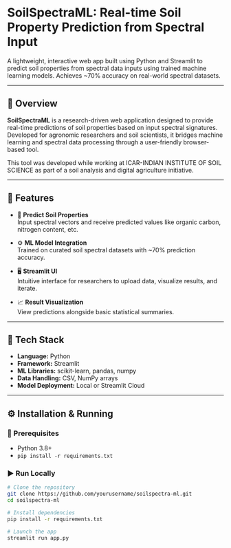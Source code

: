 # SoilSpectraML: Real-time Soil Property Prediction from Spectral Input

A lightweight, interactive web app built using Python and Streamlit to predict soil properties from spectral data inputs using trained machine learning models. Achieves ~70% accuracy on real-world spectral datasets.

---

## 📌 Overview

**SoilSpectraML** is a research-driven web application designed to provide real-time predictions of soil properties based on input spectral signatures. Developed for agronomic researchers and soil scientists, it bridges machine learning and spectral data processing through a user-friendly browser-based tool.

This tool was developed while working at ICAR-INDIAN INSTITUTE OF SOIL SCIENCE as part of a soil analysis and digital agriculture initiative.

---

## 🚀 Features

- 🧪 **Predict Soil Properties**  
  Input spectral vectors and receive predicted values like organic carbon, nitrogen content, etc.

- ⚙️ **ML Model Integration**  
  Trained on curated soil spectral datasets with ~70% prediction accuracy.

- 🖥️ **Streamlit UI**  
  Intuitive interface for researchers to upload data, visualize results, and iterate.

- 📈 **Result Visualization**  
  View predictions alongside basic statistical summaries.

---

## 🧰 Tech Stack

- **Language:** Python
- **Framework:** Streamlit
- **ML Libraries:** scikit-learn, pandas, numpy
- **Data Handling:** CSV, NumPy arrays
- **Model Deployment:** Local or Streamlit Cloud

---

## ⚙️ Installation & Running

### 🔧 Prerequisites
- Python 3.8+
- `pip install -r requirements.txt`

### ▶️ Run Locally

```bash
# Clone the repository
git clone https://github.com/yourusername/soilspectra-ml.git
cd soilspectra-ml

# Install dependencies
pip install -r requirements.txt

# Launch the app
streamlit run app.py
